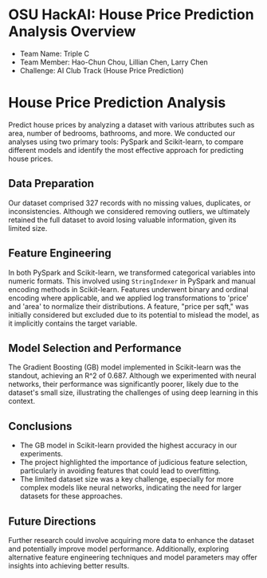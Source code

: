 # OSU HackAI: House Price Prediction Analysis Overview

- Team Name: Triple C
- Team Member: Hao-Chun Chou, Lillian Chen, Larry Chen
- Challenge: AI Club Track (House Price Prediction)

# House Price Prediction Analysis

Predict house prices by analyzing a dataset with various attributes such as area, number of bedrooms, bathrooms, and more. We conducted our analyses using two primary tools: PySpark and Scikit-learn, to compare different models and identify the most effective approach for predicting house prices.

## Data Preparation
Our dataset comprised 327 records with no missing values, duplicates, or inconsistencies. Although we considered removing outliers, we ultimately retained the full dataset to avoid losing valuable information, given its limited size.

## Feature Engineering
In both PySpark and Scikit-learn, we transformed categorical variables into numeric formats. This involved using `StringIndexer` in PySpark and manual encoding methods in Scikit-learn. Features underwent binary and ordinal encoding where applicable, and we applied log transformations to 'price' and 'area' to normalize their distributions. A feature, "price per sqft," was initially considered but excluded due to its potential to mislead the model, as it implicitly contains the target variable.

## Model Selection and Performance
The Gradient Boosting (GB) model implemented in Scikit-learn was the standout, achieving an R^2 of 0.687. Although we experimented with neural networks, their performance was significantly poorer, likely due to the dataset's small size, illustrating the challenges of using deep learning in this context.

## Conclusions
- The GB model in Scikit-learn provided the highest accuracy in our experiments.
- The project highlighted the importance of judicious feature selection, particularly in avoiding features that could lead to overfitting.
- The limited dataset size was a key challenge, especially for more complex models like neural networks, indicating the need for larger datasets for these approaches.

## Future Directions
Further research could involve acquiring more data to enhance the dataset and potentially improve model performance. Additionally, exploring alternative feature engineering techniques and model parameters may offer insights into achieving better results.
